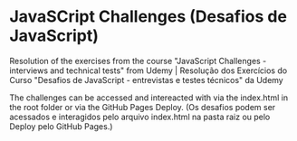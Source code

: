 # JavaSCript Challenges (Desafios de JavaScript)
Resolution of the exercises from the course "JavaScript Challenges - interviews and technical tests" from Udemy | Resolução dos Exercícios do Curso "Desafios de JavaScript - entrevistas e testes técnicos" da Udemy

The challenges can be accessed and intereacted with via the index.html in the root folder or via the GitHub Pages Deploy.
(Os desafios podem ser acessados e interagidos pelo arquivo index.html na pasta raiz ou pelo Deploy pelo GitHub Pages.)
